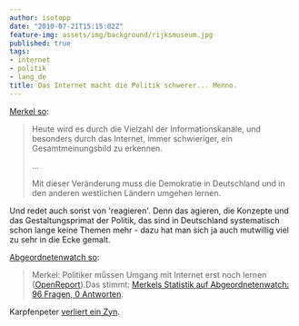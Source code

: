 ```yaml
---
author: isotopp
date: "2010-07-21T15:15:02Z"
feature-img: assets/img/background/rijksmuseum.jpg
published: true
tags:
- internet
- politik
- lang_de
title: Das Internet macht die Politik schwerer... Menno.
---
```

[Merkel so](http://www.heise.de/newsticker/meldung/Merkel-Das-Web-macht-es-der-Politik-schwerer-1042655.html): 

> Heute wird es durch die Vielzahl der Informationskanäle, und besonders
> durch das Internet, immer schwieriger, ein Gesamtmeinungsbild zu erkennen.
> 
> … 
>
> Mit dieser Veränderung muss die Demokratie in Deutschland und in den
> anderen westlichen Ländern umgehen lernen.

Und redet auch sonst von 'reagieren'. Denn das agieren, die Konzepte und das
Gestaltungsprimat der Politik, das sind in Deutschland systematisch schon
lange keine Themen mehr - dazu hat man sich ja auch mutwillig viel zu sehr
in die Ecke gemalt.

[Abgeordnetenwatch so](http://twitter.com/a_watch/status/19069093256): 

>  Merkel: Politiker müssen Umgang mit Internet erst noch lernen
> ([OpenReport](http://www.open-report.de/news/68963)).Das stimmt: 
> [Merkels Statistik auf Abgeordnetenwatch: 96 Fragen, 0 Antworten](http://www.abgeordnetenwatch.de/abgeordnete-337-0----w3768_l68.html).

Karpfenpeter  [verliert ein Zyn](http://www.twitpic.com/279kbw).
